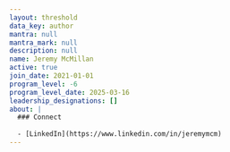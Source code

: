```yaml
---
layout: threshold
data_key: author
mantra: null
mantra_mark: null
description: null
name: Jeremy McMillan
active: true
join_date: 2021-01-01
program_level: -6
program_level_date: 2025-03-16
leadership_designations: []
about: |
  ### Connect
  
  - [LinkedIn](https://www.linkedin.com/in/jeremymcm)
---
```


